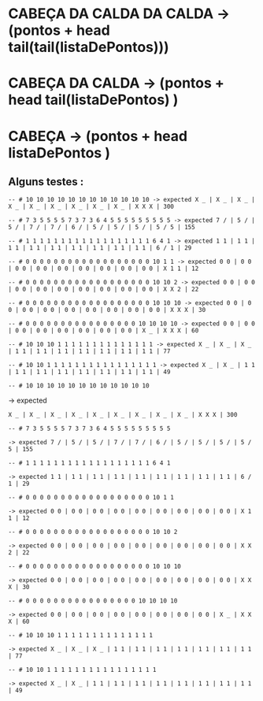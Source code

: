
# CABEÇA DA CALDA DA CALDA -> (pontos +  head tail(tail(listaDePontos)))
# CABEÇA DA CALDA -> (pontos +  head tail(listaDePontos) )
# CABEÇA -> (pontos +  head listaDePontos )

## Alguns testes :

```
-- # 10 10 10 10 10 10 10 10 10 10 10 10 -> expected X _ | X _ | X _ | X _ | X _ | X _ | X _ | X _ | X _ | X X X | 300
```
```
-- # 7 3 5 5 5 5 7 3 7 3 6 4 5 5 5 5 5 5 5 5 5 -> expected 7 / | 5 / | 5 / | 7 / | 7 / | 6 / | 5 / | 5 / | 5 / | 5 / 5 | 155
```
```
-- # 1 1 1 1 1 1 1 1 1 1 1 1 1 1 1 1 1 1 6 4 1 -> expected 1 1 | 1 1 | 1 1 | 1 1 | 1 1 | 1 1 | 1 1 | 1 1 | 1 1 | 6 / 1 | 29
```
```
-- # 0 0 0 0 0 0 0 0 0 0 0 0 0 0 0 0 0 0 10 1 1 -> expected 0 0 | 0 0 | 0 0 | 0 0 | 0 0 | 0 0 | 0 0 | 0 0 | 0 0 | X 1 1 | 12 
```
```
-- # 0 0 0 0 0 0 0 0 0 0 0 0 0 0 0 0 0 0 10 10 2 -> expected 0 0 | 0 0 | 0 0 | 0 0 | 0 0 | 0 0 | 0 0 | 0 0 | 0 0 | X X 2 | 22 
```
```
-- # 0 0 0 0 0 0 0 0 0 0 0 0 0 0 0 0 0 0 10 10 10 -> expected 0 0 | 0 0 | 0 0 | 0 0 | 0 0 | 0 0 | 0 0 | 0 0 | 0 0 | X X X | 30 
```
```
-- # 0 0 0 0 0 0 0 0 0 0 0 0 0 0 0 0 10 10 10 10 -> expected 0 0 | 0 0 | 0 0 | 0 0 | 0 0 | 0 0 | 0 0 | 0 0 | X _ | X X X | 60
```
```
-- # 10 10 10 1 1 1 1 1 1 1 1 1 1 1 1 1 1 -> expected X _ | X _ | X _ | 1 1 | 1 1 | 1 1 | 1 1 | 1 1 | 1 1 | 1 1 | 77 
```
```
-- # 10 10 1 1 1 1 1 1 1 1 1 1 1 1 1 1 1 1 -> expected X _ | X _ | 1 1 | 1 1 | 1 1 | 1 1 | 1 1 | 1 1 | 1 1 | 1 1 | 49
```



```
-- # 10 10 10 10 10 10 10 10 10 10 10 10 
```
-> expected 
```
X _ | X _ | X _ | X _ | X _ | X _ | X _ | X _ | X _ | X X X | 300
```
```
-- # 7 3 5 5 5 5 7 3 7 3 6 4 5 5 5 5 5 5 5 5 5 
```
```
-> expected 7 / | 5 / | 5 / | 7 / | 7 / | 6 / | 5 / | 5 / | 5 / | 5 / 5 | 155
```
```
-- # 1 1 1 1 1 1 1 1 1 1 1 1 1 1 1 1 1 1 6 4 1 
```
```
-> expected 1 1 | 1 1 | 1 1 | 1 1 | 1 1 | 1 1 | 1 1 | 1 1 | 1 1 | 6 / 1 | 29
```
```
-- # 0 0 0 0 0 0 0 0 0 0 0 0 0 0 0 0 0 0 10 1 1 
```
```
-> expected 0 0 | 0 0 | 0 0 | 0 0 | 0 0 | 0 0 | 0 0 | 0 0 | 0 0 | X 1 1 | 12 
```
```
-- # 0 0 0 0 0 0 0 0 0 0 0 0 0 0 0 0 0 0 10 10 2 
```
```
-> expected 0 0 | 0 0 | 0 0 | 0 0 | 0 0 | 0 0 | 0 0 | 0 0 | 0 0 | X X 2 | 22 
```
```
-- # 0 0 0 0 0 0 0 0 0 0 0 0 0 0 0 0 0 0 10 10 10 
```
```
-> expected 0 0 | 0 0 | 0 0 | 0 0 | 0 0 | 0 0 | 0 0 | 0 0 | 0 0 | X X X | 30 
```
```
-- # 0 0 0 0 0 0 0 0 0 0 0 0 0 0 0 0 10 10 10 10 
```
```
-> expected 0 0 | 0 0 | 0 0 | 0 0 | 0 0 | 0 0 | 0 0 | 0 0 | X _ | X X X | 60
```
```
-- # 10 10 10 1 1 1 1 1 1 1 1 1 1 1 1 1 1 
```
```
-> expected X _ | X _ | X _ | 1 1 | 1 1 | 1 1 | 1 1 | 1 1 | 1 1 | 1 1 | 77 
```
```
-- # 10 10 1 1 1 1 1 1 1 1 1 1 1 1 1 1 1 1 
```
```
-> expected X _ | X _ | 1 1 | 1 1 | 1 1 | 1 1 | 1 1 | 1 1 | 1 1 | 1 1 | 49
```
